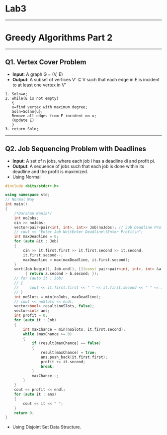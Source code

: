 # Lab3

---

# Greedy Algorithms Part 2

---

## Q1. Vertex Cover Problem

- **Input**: A graph G = (V, E)
- **Output**: A subset of vertices V' ⊆ V such that each edge in E is incident to at least one vertex in V'

```text
1. Soln=∅;
2. while(E is not empty)
   {
   u=find vertex with maximum degree;
   Soln=Soln∪{u};
   Remove all edges from E incident on u;
   (Update E)
   }
3. return Soln;
```

---

## Q2. Job Sequencing Problem with Deadlines

- **Input**: A set of n jobs, where each job i has a deadline di and profit pi.
- **Output**: A sequence of jobs such that each job is done within its deadline and the profit is maximized.
- Using Normal

```cpp
#include <bits/stdc++.h>

using namespace std;
// Normal Way
int main()
{
    /*Darshan Kania*/
    int noJobs;
    cin >> noJobs;
    vector<pair<pair<int, int>, int>> Job(noJobs); // Job Deadline Profit
    // cout << "Enter Job No\tEnter Deadline\tEnter Profit\n";
    int maxDeadline = 0;
    for (auto &it : Job)
    {
        cin >> it.first.first >> it.first.second >> it.second;
        it.first.second--;
        maxDeadline = max(maxDeadline, it.first.second);
    }
    sort(Job.begin(), Job.end(), [](const pair<pair<int, int>, int> &a, const pair<pair<int, int>, int> &b)
         { return a.second > b.second; });
    // for (auto it : Job)
    // {
    //     cout << it.first.first << " " << it.first.second << " " << it.second << endl;
    // }
    int noSlots = min(noJobs, maxDeadline);
    // cout << noSlots << endl;
    vector<bool> result(noSlots, false);
    vector<int> ans;
    int profit = 0;
    for (auto it : Job)
    {
        int maxChance = min(noSlots, it.first.second);
        while (maxChance >= 0)
        {
            if (result[maxChance] == false)
            {
                result[maxChance] = true;
                ans.push_back(it.first.first);
                profit += it.second;
                break;
            }
            maxChance--;
        }
    }
    cout << profit << endl;
    for (auto it : ans)
    {
        cout << it << " ";
    }
    return 0;
}
```

- Using Disjoint Set Data Structure.
```cppp
```
